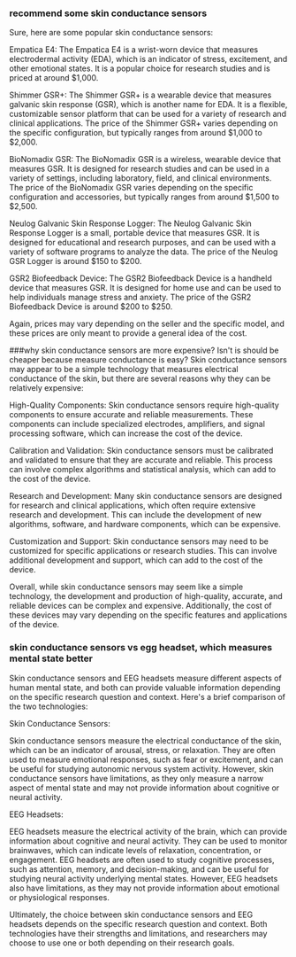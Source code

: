 ### recommend some skin conductance sensors
Sure, here are some popular skin conductance sensors:

Empatica E4: The Empatica E4 is a wrist-worn device that measures electrodermal activity (EDA), which is an indicator of stress, excitement, and other emotional states. It is a popular choice for research studies and is priced at around $1,000.

Shimmer GSR+: The Shimmer GSR+ is a wearable device that measures galvanic skin response (GSR), which is another name for EDA. It is a flexible, customizable sensor platform that can be used for a variety of research and clinical applications. The price of the Shimmer GSR+ varies depending on the specific configuration, but typically ranges from around $1,000 to $2,000.

BioNomadix GSR: The BioNomadix GSR is a wireless, wearable device that measures GSR. It is designed for research studies and can be used in a variety of settings, including laboratory, field, and clinical environments. The price of the BioNomadix GSR varies depending on the specific configuration and accessories, but typically ranges from around $1,500 to $2,500.

Neulog Galvanic Skin Response Logger: The Neulog Galvanic Skin Response Logger is a small, portable device that measures GSR. It is designed for educational and research purposes, and can be used with a variety of software programs to analyze the data. The price of the Neulog GSR Logger is around $150 to $200.

GSR2 Biofeedback Device: The GSR2 Biofeedback Device is a handheld device that measures GSR. It is designed for home use and can be used to help individuals manage stress and anxiety. The price of the GSR2 Biofeedback Device is around $200 to $250.

Again, prices may vary depending on the seller and the specific model, and these prices are only meant to provide a general idea of the cost.

###why skin conductance sensors are more expensive? Isn't is should be cheaper because measure conductance is easy?
Skin conductance sensors may appear to be a simple technology that measures electrical conductance of the skin, but there are several reasons why they can be relatively expensive:

High-Quality Components: Skin conductance sensors require high-quality components to ensure accurate and reliable measurements. These components can include specialized electrodes, amplifiers, and signal processing software, which can increase the cost of the device.

Calibration and Validation: Skin conductance sensors must be calibrated and validated to ensure that they are accurate and reliable. This process can involve complex algorithms and statistical analysis, which can add to the cost of the device.

Research and Development: Many skin conductance sensors are designed for research and clinical applications, which often require extensive research and development. This can include the development of new algorithms, software, and hardware components, which can be expensive.

Customization and Support: Skin conductance sensors may need to be customized for specific applications or research studies. This can involve additional development and support, which can add to the cost of the device.

Overall, while skin conductance sensors may seem like a simple technology, the development and production of high-quality, accurate, and reliable devices can be complex and expensive. Additionally, the cost of these devices may vary depending on the specific features and applications of the device.

### skin conductance sensors vs egg headset, which measures mental state better 
Skin conductance sensors and EEG headsets measure different aspects of human mental state, and both can provide valuable information depending on the specific research question and context. Here's a brief comparison of the two technologies:

Skin Conductance Sensors:

Skin conductance sensors measure the electrical conductance of the skin, which can be an indicator of arousal, stress, or relaxation. They are often used to measure emotional responses, such as fear or excitement, and can be useful for studying autonomic nervous system activity. However, skin conductance sensors have limitations, as they only measure a narrow aspect of mental state and may not provide information about cognitive or neural activity.

EEG Headsets:

EEG headsets measure the electrical activity of the brain, which can provide information about cognitive and neural activity. They can be used to monitor brainwaves, which can indicate levels of relaxation, concentration, or engagement. EEG headsets are often used to study cognitive processes, such as attention, memory, and decision-making, and can be useful for studying neural activity underlying mental states. However, EEG headsets also have limitations, as they may not provide information about emotional or physiological responses.

Ultimately, the choice between skin conductance sensors and EEG headsets depends on the specific research question and context. Both technologies have their strengths and limitations, and researchers may choose to use one or both depending on their research goals.